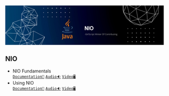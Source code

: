 ![NIO](../Assets/NIO.png)


## NIO

- NIO Fundamentals<br>
  [`Documentation📃`]()
  [`Audio🔉`]()
  [`Video🖥️`]()
- Using NIO<br>
  [`Documentation📃`]()
  [`Audio🔉`]()
  [`Video🖥️`]()
